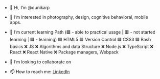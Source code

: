 - 👋 Hi, I’m @qunikarp
- 👀 I’m interested in photography, design, cognitive behavioral, mobile apps.
- 🌱 I’m current learning Path (🟩 - able to practical usage | 🟥 - not started learning | 🟦 - learning)
      🟩 HTML5
      🟦 Version Control
      🟦 CSS3
      🟦 Bash basics
      ❌ JS
      ❌ Algorithms and data Structure
      ❌ Node.js
      ❌ TypeScript
      ❌ React
      ❌ React Native
      ❌ Package managers, Webpack
      
- 💞️ I’m looking to collaborate on 
- 📫 How to reach me:
     [LinkedIn](https://www.linkedin.com/in/jakub-karp/)

<!---
qunikarp/qunikarp is a ✨ special ✨ repository because its `README.md` (this file) appears on your GitHub profile.
You can click the Preview link to take a look at your changes.
--->
